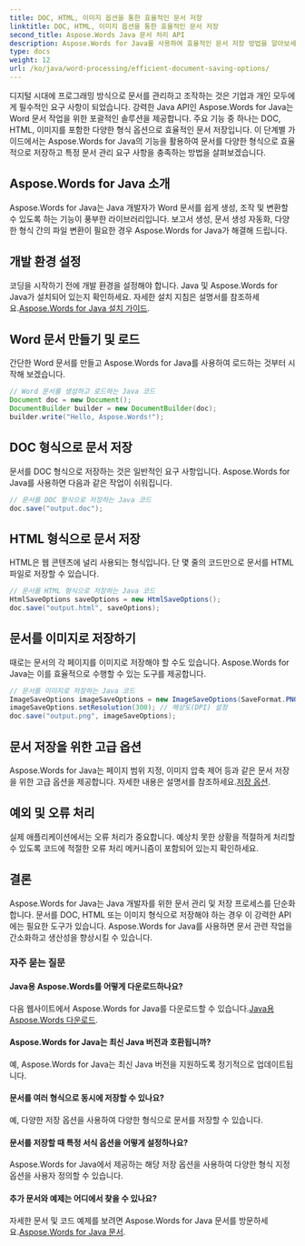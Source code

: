 ```yaml
---
title: DOC, HTML, 이미지 옵션을 통한 효율적인 문서 저장
linktitle: DOC, HTML, 이미지 옵션을 통한 효율적인 문서 저장
second_title: Aspose.Words Java 문서 처리 API
description: Aspose.Words for Java를 사용하여 효율적인 문서 저장 방법을 알아보세요. 이 단계별 가이드에서는 DOC, HTML 및 이미지 옵션을 다루며 문서 관리 기술을 향상시킵니다.
type: docs
weight: 12
url: /ko/java/word-processing/efficient-document-saving-options/
---
```

디지털 시대에 프로그래밍 방식으로 문서를 관리하고 조작하는 것은 기업과 개인 모두에게 필수적인 요구 사항이 되었습니다. 강력한 Java API인 Aspose.Words for Java는 Word 문서 작업을 위한 포괄적인 솔루션을 제공합니다. 주요 기능 중 하나는 DOC, HTML, 이미지를 포함한 다양한 형식 옵션으로 효율적인 문서 저장입니다. 이 단계별 가이드에서는 Aspose.Words for Java의 기능을 활용하여 문서를 다양한 형식으로 효율적으로 저장하고 특정 문서 관리 요구 사항을 충족하는 방법을 살펴보겠습니다.


## Aspose.Words for Java 소개

Aspose.Words for Java는 Java 개발자가 Word 문서를 쉽게 생성, 조작 및 변환할 수 있도록 하는 기능이 풍부한 라이브러리입니다. 보고서 생성, 문서 생성 자동화, 다양한 형식 간의 파일 변환이 필요한 경우 Aspose.Words for Java가 해결해 드립니다.

## 개발 환경 설정

코딩을 시작하기 전에 개발 환경을 설정해야 합니다. Java 및 Aspose.Words for Java가 설치되어 있는지 확인하세요. 자세한 설치 지침은 설명서를 참조하세요.[Aspose.Words for Java 설치 가이드](https://releases.aspose.com/words/java/).

## Word 문서 만들기 및 로드

간단한 Word 문서를 만들고 Aspose.Words for Java를 사용하여 로드하는 것부터 시작해 보겠습니다.

```java
// Word 문서를 생성하고 로드하는 Java 코드
Document doc = new Document();
DocumentBuilder builder = new DocumentBuilder(doc);
builder.write("Hello, Aspose.Words!");
```

## DOC 형식으로 문서 저장

문서를 DOC 형식으로 저장하는 것은 일반적인 요구 사항입니다. Aspose.Words for Java를 사용하면 다음과 같은 작업이 쉬워집니다.

```java
// 문서를 DOC 형식으로 저장하는 Java 코드
doc.save("output.doc");
```

## HTML 형식으로 문서 저장

HTML은 웹 콘텐츠에 널리 사용되는 형식입니다. 단 몇 줄의 코드만으로 문서를 HTML 파일로 저장할 수 있습니다.

```java
// 문서를 HTML 형식으로 저장하는 Java 코드
HtmlSaveOptions saveOptions = new HtmlSaveOptions();
doc.save("output.html", saveOptions);
```

## 문서를 이미지로 저장하기

때로는 문서의 각 페이지를 이미지로 저장해야 할 수도 있습니다. Aspose.Words for Java는 이를 효율적으로 수행할 수 있는 도구를 제공합니다.

```java
// 문서를 이미지로 저장하는 Java 코드
ImageSaveOptions imageSaveOptions = new ImageSaveOptions(SaveFormat.PNG);
imageSaveOptions.setResolution(300); // 해상도(DPI) 설정
doc.save("output.png", imageSaveOptions);
```

## 문서 저장을 위한 고급 옵션

 Aspose.Words for Java는 페이지 범위 지정, 이미지 압축 제어 등과 같은 문서 저장을 위한 고급 옵션을 제공합니다. 자세한 내용은 설명서를 참조하세요.[저장 옵션](https://reference.aspose.com/words/java/com.aspose.words/saveoptions/).

## 예외 및 오류 처리

실제 애플리케이션에서는 오류 처리가 중요합니다. 예상치 못한 상황을 적절하게 처리할 수 있도록 코드에 적절한 오류 처리 메커니즘이 포함되어 있는지 확인하세요.

## 결론

Aspose.Words for Java는 Java 개발자를 위한 문서 관리 및 저장 프로세스를 단순화합니다. 문서를 DOC, HTML 또는 이미지 형식으로 저장해야 하는 경우 이 강력한 API에는 필요한 도구가 있습니다. Aspose.Words for Java를 사용하면 문서 관련 작업을 간소화하고 생산성을 향상시킬 수 있습니다.

### 자주 묻는 질문

#### Java용 Aspose.Words를 어떻게 다운로드하나요?

 다음 웹사이트에서 Aspose.Words for Java를 다운로드할 수 있습니다.[Java용 Aspose.Words 다운로드](https://releases.aspose.com/words/java/).

#### Aspose.Words for Java는 최신 Java 버전과 호환됩니까?

예, Aspose.Words for Java는 최신 Java 버전을 지원하도록 정기적으로 업데이트됩니다.

#### 문서를 여러 형식으로 동시에 저장할 수 있나요?

예, 다양한 저장 옵션을 사용하여 다양한 형식으로 문서를 저장할 수 있습니다.

#### 문서를 저장할 때 특정 서식 옵션을 어떻게 설정하나요?

Aspose.Words for Java에서 제공하는 해당 저장 옵션을 사용하여 다양한 형식 지정 옵션을 사용자 정의할 수 있습니다.

#### 추가 문서와 예제는 어디에서 찾을 수 있나요?

 자세한 문서 및 코드 예제를 보려면 Aspose.Words for Java 문서를 방문하세요.[Aspose.Words for Java 문서](https://reference.aspose.com/words/java/).
